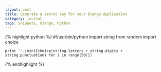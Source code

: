 ```yaml
---
layout: post
title: Generate a secret key for your Django Application
category: journal
tags: Snippets, Django, Python
---
```


{% highlight python %}
	#!/usr/bin/python
	import string
	from random import choice
	
	print ''.join([choice(string.letters + string.digits + string.punctuation) for i in range(50)])
{% endhighlight %}